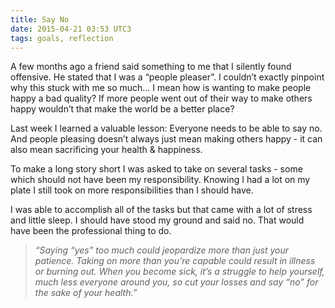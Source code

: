 ```yaml
---
title: Say No
date: 2015-04-21 03:53 UTC3
tags: goals, reflection
---
```


A few months ago a friend said something to me that I silently found offensive. He stated that I was a “people pleaser”. I couldn’t exactly pinpoint why this stuck with me so much… I mean how is wanting to make people happy a bad quality? If more people went out of their way to make others happy wouldn’t that make the world be a better place?

Last week I learned a valuable lesson: Everyone needs to be able to say no. And people pleasing doesn’t always just mean making others happy - it can also mean sacrificing your health & happiness.

To make a long story short I was asked to take on several tasks - some which should not have been my responsibility. Knowing I had a lot on my plate I still took on more responsibilities than I should have.

I was able to accomplish all of the tasks but that came with a lot of stress and little sleep. I should have stood my ground and said no. That would have been the professional thing to do.


>*“Saying “yes” too much could jeopardize more than just your patience. Taking on more than you’re capable could result in illness or burning out. When you become sick, it’s a struggle to help yourself, much less everyone around you, so cut your losses and say “no” for the sake of your health.”*
